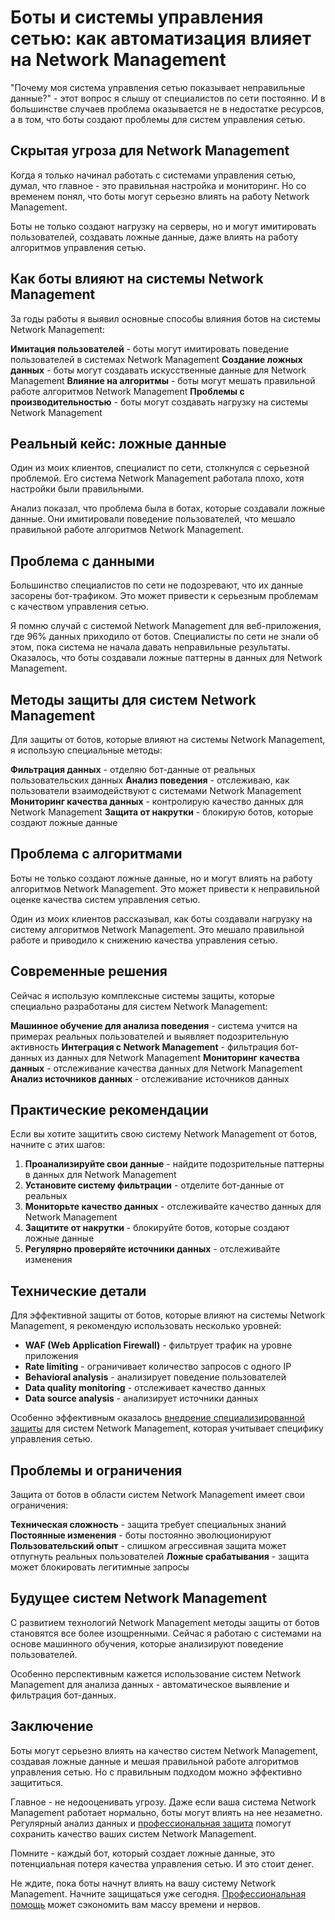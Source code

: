 ﻿# Боты и системы управления сетью: как автоматизация влияет на Network Management

"Почему моя система управления сетью показывает неправильные данные?" - этот вопрос я слышу от специалистов по сети постоянно. И в большинстве случаев проблема оказывается не в недостатке ресурсов, а в том, что боты создают проблемы для систем управления сетью.

## Скрытая угроза для Network Management

Когда я только начинал работать с системами управления сетью, думал, что главное - это правильная настройка и мониторинг. Но со временем понял, что боты могут серьезно влиять на работу Network Management.

Боты не только создают нагрузку на серверы, но и могут имитировать пользователей, создавать ложные данные, даже влиять на работу алгоритмов управления сетью.

## Как боты влияют на системы Network Management

За годы работы я выявил основные способы влияния ботов на системы Network Management:

**Имитация пользователей** - боты могут имитировать поведение пользователей в системах Network Management
**Создание ложных данных** - боты могут создавать искусственные данные для Network Management
**Влияние на алгоритмы** - боты могут мешать правильной работе алгоритмов Network Management
**Проблемы с производительностью** - боты могут создавать нагрузку на системы Network Management

## Реальный кейс: ложные данные

Один из моих клиентов, специалист по сети, столкнулся с серьезной проблемой. Его система Network Management работала плохо, хотя настройки были правильными.

Анализ показал, что проблема была в ботах, которые создавали ложные данные. Они имитировали поведение пользователей, что мешало правильной работе алгоритмов Network Management.

## Проблема с данными

Большинство специалистов по сети не подозревают, что их данные засорены бот-трафиком. Это может привести к серьезным проблемам с качеством управления сетью.

Я помню случай с системой Network Management для веб-приложения, где 96% данных приходило от ботов. Специалисты по сети не знали об этом, пока система не начала давать неправильные результаты. Оказалось, что боты создавали ложные паттерны в данных для Network Management.

## Методы защиты для систем Network Management

Для защиты от ботов, которые влияют на системы Network Management, я использую специальные методы:

**Фильтрация данных** - отделяю бот-данные от реальных пользовательских данных
**Анализ поведения** - отслеживаю, как пользователи взаимодействуют с системами Network Management
**Мониторинг качества данных** - контролирую качество данных для Network Management
**Защита от накрутки** - блокирую ботов, которые создают ложные данные

## Проблема с алгоритмами

Боты не только создают ложные данные, но и могут влиять на работу алгоритмов Network Management. Это может привести к неправильной оценке качества систем управления сетью.

Один из моих клиентов рассказывал, как боты создавали нагрузку на систему алгоритмов Network Management. Это мешало правильной работе и приводило к снижению качества управления сетью.

## Современные решения

Сейчас я использую комплексные системы защиты, которые специально разработаны для систем Network Management:

**Машинное обучение для анализа поведения** - система учится на примерах реальных пользователей и выявляет подозрительную активность
**Интеграция с Network Management** - фильтрация бот-данных из данных для Network Management
**Мониторинг качества данных** - отслеживание качества данных для Network Management
**Анализ источников данных** - отслеживание источников данных

## Практические рекомендации

Если вы хотите защитить свою систему Network Management от ботов, начните с этих шагов:

1. **Проанализируйте свои данные** - найдите подозрительные паттерны в данных для Network Management
2. **Установите систему фильтрации** - отделите бот-данные от реальных
3. **Мониторьте качество данных** - отслеживайте качество данных для Network Management
4. **Защитите от накрутки** - блокируйте ботов, которые создают ложные данные
5. **Регулярно проверяйте источники данных** - отслеживайте изменения

## Технические детали

Для эффективной защиты от ботов, которые влияют на системы Network Management, я рекомендую использовать несколько уровней:

- **WAF (Web Application Firewall)** - фильтрует трафик на уровне приложения
- **Rate limiting** - ограничивает количество запросов с одного IP
- **Behavioral analysis** - анализирует поведение пользователей
- **Data quality monitoring** - отслеживает качество данных
- **Data source analysis** - анализирует источники данных

Особенно эффективным оказалось [внедрение специализированной защиты](https://progaem.com/ustanovka-antibota-usluga-po-zashhite-ot-botov-vashih-sajtov-na-razlichnyh-cms-sistemah.html) для систем Network Management, которая учитывает специфику управления сетью.

## Проблемы и ограничения

Защита от ботов в области систем Network Management имеет свои ограничения:

**Техническая сложность** - защита требует специальных знаний
**Постоянные изменения** - боты постоянно эволюционируют
**Пользовательский опыт** - слишком агрессивная защита может отпугнуть реальных пользователей
**Ложные срабатывания** - защита может блокировать легитимные запросы

## Будущее систем Network Management

С развитием технологий Network Management методы защиты от ботов становятся все более изощренными. Сейчас я работаю с системами на основе машинного обучения, которые анализируют поведение пользователей.

Особенно перспективным кажется использование систем Network Management для анализа данных - автоматическое выявление и фильтрация бот-данных.

## Заключение

Боты могут серьезно влиять на качество систем Network Management, создавая ложные данные и мешая правильной работе алгоритмов управления сетью. Но с правильным подходом можно эффективно защититься.

Главное - не недооценивать угрозу. Даже если ваша система Network Management работает нормально, боты могут влиять на нее незаметно. Регулярный анализ данных и [профессиональная защита](https://progaem.com/ustanovka-antibota-usluga-po-zashhite-ot-botov-vashih-sajtov-na-razlichnyh-cms-sistemah.html) помогут сохранить качество ваших систем Network Management.

Помните - каждый бот, который создает ложные данные, это потенциальная потеря качества управления сетью. И это стоит денег.

Не ждите, пока боты начнут влиять на вашу систему Network Management. Начните защищаться уже сегодня. [Профессиональная помощь](https://progaem.com/ustanovka-antibota-usluga-po-zashhite-ot-botov-vashih-sajtov-na-razlichnyh-cms-sistemah.html) может сэкономить вам массу времени и нервов.

